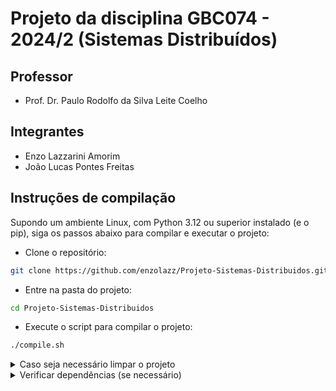 # Projeto da disciplina GBC074 - 2024/2 (Sistemas Distribuídos)

## Professor

- Prof. Dr. Paulo Rodolfo da Silva Leite Coelho

## Integrantes

- Enzo Lazzarini Amorim
- João Lucas Pontes Freitas

## Instruções de compilação

Supondo um ambiente Linux, com Python 3.12 ou superior instalado (e o pip), siga os passos abaixo para compilar e executar o projeto:

- Clone o repositório:

```bash
git clone https://github.com/enzolazz/Projeto-Sistemas-Distribuidos.git
```

- Entre na pasta do projeto:

```bash
cd Projeto-Sistemas-Distribuidos
```

- Execute o script para compilar o projeto:

```bash
./compile.sh
```
<details>
    <summary>Caso seja necessário limpar o projeto</summary>
    Caso seja necessário limpar o projeto, execute o script com argumento `clean`:

```bash
./compile.sh clean
```

</details>

<details>
  <summary>Verificar dependências (se necessário)</summary>    
    Caso seja necessário verificar as dependências do projeto, execute o script com argumento `requirements`:

```bash
./compile.sh requirements
```

</details>
